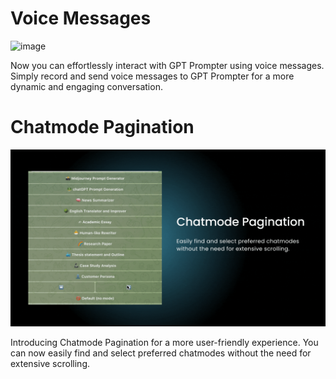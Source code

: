 # Voice Messages
![image](<image/User Guide (7).gif>)

Now you can effortlessly interact with GPT Prompter using voice messages. Simply record and send voice messages to GPT Prompter for a more dynamic and engaging conversation.

# Chatmode Pagination
![image](<image/User Guide (8).gif>)

Introducing Chatmode Pagination for a more user-friendly experience. You can now easily find and select preferred chatmodes without the need for extensive scrolling.
